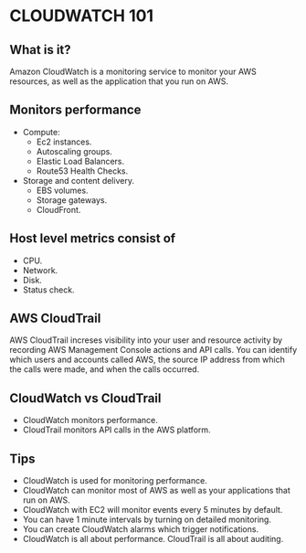 # CLOUDWATCH 101
## What is it?

Amazon CloudWatch is a monitoring service to monitor your AWS resources, as well as the application that you run on AWS.

## Monitors performance

- Compute:
	- Ec2 instances.
	- Autoscaling groups.
	- Elastic Load Balancers.
	- Route53 Health Checks.
- Storage and content delivery.
	- EBS volumes.
	- Storage gateways.
	- CloudFront.

## Host level metrics consist of

- CPU.
- Network.
- Disk.
- Status check.

## AWS CloudTrail

AWS CloudTrail increses visibility into your user and resource activity by recording AWS Management Console actions and API calls. You can identify which users and accounts called AWS, the source IP address from which the calls were made, and when the calls occurred.

## CloudWatch vs CloudTrail

- CloudWatch monitors performance.
- CloudTrail monitors API calls in the AWS platform.

## Tips

- CloudWatch is used for monitoring performance.
- CloudWatch can monitor most of AWS as well as your applications that run on AWS.
- CloudWatch with EC2 will monitor events every 5 minutes by default.
- You can have 1 minute intervals by turning on detailed monitoring.
- You can create CloudWatch alarms which trigger notifications.
- CloudWatch is all about performance. CloudTrail is all about auditing.